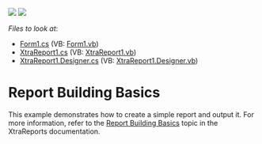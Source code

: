 <!-- default badges list -->
[![](https://img.shields.io/badge/Open_in_DevExpress_Support_Center-FF7200?style=flat-square&logo=DevExpress&logoColor=white)](https://supportcenter.devexpress.com/ticket/details/E925)
[![](https://img.shields.io/badge/📖_How_to_use_DevExpress_Examples-e9f6fc?style=flat-square)](https://docs.devexpress.com/GeneralInformation/403183)
<!-- default badges end -->
<!-- default file list -->
*Files to look at*:

* [Form1.cs](./CS/Form1.cs) (VB: [Form1.vb](./VB/Form1.vb))
* [XtraReport1.cs](./CS/XtraReport1.cs) (VB: [XtraReport1.vb](./VB/XtraReport1.vb))
* [XtraReport1.Designer.cs](./CS/XtraReport1.Designer.cs) (VB: [XtraReport1.Designer.vb](./VB/XtraReport1.Designer.vb))
<!-- default file list end -->
# Report Building Basics


<p>This example demonstrates how to create a simple report and output it. For more information, refer to the <a href="http://devexpress.com/Help/Content.aspx?help=XtraReports&document=CustomDocument2587.htm">Report Building Basics</a> topic in the XtraReports documentation.</p>

<br/>


